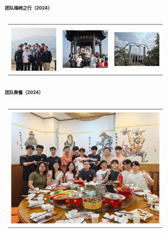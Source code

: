 #### 团队梅岭之行（2024）
<div style="overflow-x:auto; padding: 10px;">
  <table style="width: 100%; table-layout: auto; border-spacing: 15px;">
    <tr>
      <!-- 第一张图片 -->
      <td style="text-align:center; padding: 10px; width: 20%;">
        <img src="https://raw.githubusercontent.com/JXUFEAI/JXUFEAI.github.io/main/activitiesphotos/1.jpg" 
             style="width: 1200px; height: 900px; max-width: 100%; height: auto;">
        <br>
      </td>
      <!-- 第二张图片 -->
      <td style="text-align:center; padding: 10px; width: 20%;">
        <img src="https://raw.githubusercontent.com/JXUFEAI/JXUFEAI.github.io/main/activitiesphotos/2.jpg" 
             style="width: 1200px; height: 900px; max-width: 100%; height: auto;">
        <br>
      </td>
      <!-- 第三张图片 -->
      <td style="text-align:center; padding: 10px; width: 20%;">
        <img src="https://raw.githubusercontent.com/JXUFEAI/JXUFEAI.github.io/main/activitiesphotos/3.jpg" 
             style="width: 1200px; height: 900px; max-width: 100%; height: auto;">
        <br>
      </td>
    </tr>
  </table>
</div>

#### 团队聚餐（2024）

<div style="overflow-x:auto; padding: 10px;">
  <table style="width: 100%; table-layout: auto; border-spacing: 15px;">
    <tr>
      <td style="text-align:center; padding: 10px; width: 20%;">
        <img src="https://raw.githubusercontent.com/JXUFEAI/JXUFEAI.github.io/main/activitiesphotos/4.jpg" 
             style="max-width: 100%; height: auto; width: auto;">
        <br>
      </td>
    </tr>
  </table>
</div>
